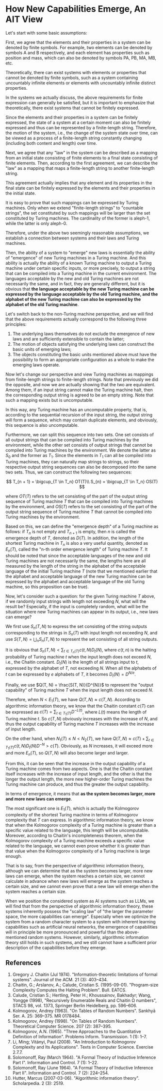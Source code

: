 <link rel="stylesheet" type="text/css" href="style.css">

#	How New Capabilities Emerge, An AIT View

Let's start with some basic assumptions:

First, we agree that the elements and their properties in a system can be denoted by finite symbols. For example, two elements can be denoted by symbols A and B respectively, and each element has properties such as position and mass, which can also be denoted by symbols PA, PB, MA, MB, etc.

Theoretically, there can exist systems with elements or properties that cannot be denoted by finite symbols, such as a system containing uncountably infinite elements or elements with uncountably infinite distinct properties.

In the systems we actually discuss, the above requirements for finite expression can generally be satisfied, but it is important to emphasize that theoretically, there exist systems that cannot be finitely expressed.

Since the elements and their properties in a system can be finitely expressed, the state of a system at a certain moment can also be finitely expressed and thus can be represented by a finite-length string. Therefore, the motion of the system, i.e., the change of the system state over time, can be viewed as a process of a finite-length string constantly changing (including both content and length) over time.

Next, we agree that any "law" in the system can be described as a mapping from an initial state consisting of finite elements to a final state consisting of finite elements. Then, according to the first agreement, we can describe the "law" as a mapping that maps a finite-length string to another finite-length string.

This agreement actually implies that any element and its properties in the final state can be finitely expressed by the elements and their properties in the initial state.

It is easy to prove that such mappings can be expressed by Turing machines. Only when we extend "finite-length strings" to "countable strings", the set constituted by such mappings will be larger than the set constituted by Turing machines. The cardinality of the former is aleph-1, while the latter is only aleph-0.

Therefore, under the above two seemingly reasonable assumptions, we establish a connection between systems and their laws and Turing machines.

Then, the ability of a system to "emerge" new laws is essentially the ability of "emergence" of new Turing machines in a Turing machine. And this ability is actually the ability of a known Turing machine to output a Turing machine under certain specific inputs, or more precisely, to output a string that can be compiled into a Turing machine in the current environment. The languages acceptable by the new and old Turing machines are not necessarily the same, and in fact, they are generally different, but it is obvious that **the language acceptable by the new Turing machine can be expressed by the language acceptable by the old Turing machine, and the alphabet of the new Turing machine can also be expressed by the alphabet of the old Turing machine**.

Let's switch back to the non-Turing machine perspective, and we will find that the above requirements actually correspond to the following three principles:

1. The underlying laws themselves do not exclude the emergence of new laws and are sufficiently extensible to contain the latter;
2. The motion of objects satisfying the underlying laws can construct the basic units of emerging laws;
3. The objects constituting the basic units mentioned above must have the possibility to form an appropriate configuration as a whole to make the emerging laws operate.

Now let's change our perspective and view Turing machines as mappings from finite-length strings to finite-length strings. Note that previously we did the opposite, and now we are actually showing that the two are equivalent. Among them, if an input string cannot make the Turing machine halt, then the corresponding output string is agreed to be an empty string. Note that such a mapping exists but is uncomputable.

In this way, any Turing machine has an uncomputable property, that is, according to the sequential recursion of the input string, the output string will form a sequence, which may contain duplicate elements, and obviously, this sequence is also uncomputable.

Furthermore, we can split this sequence into two sets. One set consists of all output strings that can be compiled into Turing machines by the environment, while the other set consists of output strings that cannot be compiled into Turing machines by the environment. We denote the latter as $S_0$ and the former as $T_1$. Since the elements in $T_1$ can all be compiled into Turing machines, they can naturally map strings to strings, so their respective output string sequences can also be decomposed into the same two sets. Thus, we can construct the following two sequences:

$$
T_{n + 1} = \bigcup_{T \in T_n} OT(T)\\
S_{n} = \bigcup_{T \in T_n} OS(T)
$$

where $OT(T)$ refers to the set consisting of the part of the output string sequence of Turing machine $T$ that can be compiled into Turing machines by the environment, and $OS(T)$ refers to the set consisting of the part of the output string sequence of Turing machine $T$ that cannot be compiled into Turing machines by the environment.

Based on this, we can define the "emergence depth" of a Turing machine as follows: if $T_n$ is not empty and $T_{n + 1}$ is empty, then $n$ is called the emergence depth of $T$, denoted as $D(T)$. In addition, the length of the shortest Turing machine in $T_n$ is also a very useful quantity, denoted as $E_n(T)$, called the "n-th order emergence length" of Turing machine $T$. It should be noted that since the acceptable languages of the new and old Turing machines are not necessarily the same, the lengths here are all measured by the length of the string in the alphabet of the acceptable language of the initial Turing machine $T$ (note that we mentioned earlier that the alphabet and acceptable language of the new Turing machine can be expressed by the alphabet and acceptable language of the old Turing machine, so this proposition can be true).

Now, let's consider such a question: for the given Turing machine $T$ above, if we randomly input strings with length not exceeding $N$, what will the result be? Especially, if the input is completely random, what will be the situation where new Turing machines can appear in its output, i.e., new laws can emerge?

We first use $S_n(T, N)$ to express the set consisting of the string outputs corresponding to the strings in $S_n(T)$ with input length not exceeding $N$, and use $S(T, N) = \bigcup_{n} S_n(T, N)$ to represent the set consisting of all string outputs.

It is obvious that $S_n(T, N) < \sum_{t \in T_n(T)} c(t, N) D_t(N)$, where $c(t, n)$ is the halting probability of Turing machine $t$ when the input length does not exceed $N$, i.e., the Chaitin constant. $D_t(N)$ is the length of all strings input to $t$, expressed by the alphabet of $T$, not exceeding $N$. When all the alphabets of $t$ can be expressed by $e$ alphabets of $T$, it becomes $D_t(N) = D^{N / e}$.

Finally, we use $Q(T, N) = \frac{S(T, N)}{D^{N}}$ to represent the "output capability" of Turing machine $T$ when the input length does not exceed $N$.

Therefore, when $N < E_1(T)$, we have $Q(T, N) \approx c(T, N)$. According to algorithmic information theory, we know that the Chaitin constant $c(T)$ can be expressed as $c(T) = \sum_{t \in T_1(T)} D^{- L(t)}$, where $L(t)$ means the length of Turing machine $t$. So $c(T, N)$ obviously increases with the increase of $N$, and thus the output capability of Turing machine $T$ increases with the increase of input length.

On the other hand, when $N_1(T) \le N < N_2(T)$, we have $Q(T, N) \approx c(T) + \sum_{t \in T_1(T)} c(t, N) D_t(N) D^{- N} > c(T)$. Obviously, as $N$ increases, it will exceed more and more $E_n(T)$, so $Q(T, N)$ will also become larger and larger.

From this, it can be seen that the increase in the output capability of a Turing machine comes from two aspects. One is that the Chaitin constant itself increases with the increase of input length, and the other is that the longer the output length, the more new higher-order Turing machines the Turing machine can produce, and thus the greater the output capability.

In terms of emergence, it means that **as the system becomes larger, more and more new laws can emerge**.

The most significant one is $E_1(T)$, which is actually the Kolmogorov complexity of the shortest Turing machine in terms of Kolmogorov complexity that $T$ can express. In algorithmic information theory, we know that when the Kolmogorov complexity of a Turing machine is greater than a specific value related to the language, this length will be uncomputable. Moreover, according to Chaitin's incompleteness theorem, when the Kolmogorov complexity of a Turing machine exceeds a specific value related to the language, we cannot even prove whether it is greater than that value when the Kolmogorov complexity of a Turing machine is large enough.

That is to say, from the perspective of algorithmic information theory, although we can determine that as the system becomes larger, more new laws can emerge, when the system reaches a certain size, we cannot calculate in advance when new laws will emerge as the system reaches a certain size, and we cannot even prove that a new law will emerge when the system reaches a certain size.

When we position the considered system as AI systems such as LLMs, we will find that from the perspective of algorithmic information theory, these systems inherently possess the "scaling law" of "the larger the parameter space, the more capabilities can emerge". Especially when we optimize the system from a random character system to a system with inherent learning capabilities such as artificial neural networks, the emergence of capabilities will in principle be more pronounced and powerful than the above-mentioned random systems. However, similarly, algorithmic information theory still holds in such systems, and we still cannot have a sufficient prior description of the capabilities before they emerge.

##	References

1.	Gregory J. Chaitin (Jul 1974). "Information-theoretic limitations of formal systems". Journal of the ACM. 21 (3): 403–434.
2.	Chaitin, G.; Arslanov, A.; Calude, Cristian S. (1995-09-01). "Program-size Complexity Computes the Halting Problem". Bull. EATCS.
3.	Calude, Cristian S.; Hertling, Peter H.; Khoussainov, Bakhadyr; Wang, Yongge (1998), "Recursively Enumerable Reals and Chaitin Ω numbers", STACS 98, vol. 1373, Springer Berlin Heidelberg, pp. 596–606.
4.	Kolmogorov, Andrey (1963). "On Tables of Random Numbers". Sankhyā Ser. A. 25: 369–375. MR 0178484.
5.	Kolmogorov, Andrey (1998). "On Tables of Random Numbers". Theoretical Computer Science. 207 (2): 387–395.
6.	Kolmogorov, A.N. (1965). "Three Approaches to the Quantitative Definition of Information". Problems Inform. Transmission. 1 (1): 1–7.
7.	Li, Ming; Vitányi, Paul (2008). "An Introduction to Kolmogorov Complexity and Its Applications". Texts in Computer Science. Exercise 2.7.7.
8.	Solomonoff, Ray (March 1964). "A Formal Theory of Inductive Inference Part I". Information and Control. 7 (1): 1–22.
9.	Solomonoff, Ray (June 1964). "A Formal Theory of Inductive Inference Part II". Information and Control. 7 (2): 224–254.
10.	Hutter, Marcus (2007-03-06). "Algorithmic information theory". Scholarpedia. 2 (3): 2519.

<script src="utils.js"></script>
<script src="extension.js"></script>
<script src="dehead.js"></script>